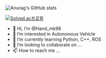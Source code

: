 
  
![Anurag's GitHub stats](https://github-readme-stats.vercel.app/api?username=thflgg133&show_icons=true&theme=radical)

[![Solved.ac프로필](http://mazassumnida.wtf/api/v2/generate_badge?boj=thflgg133)](https://solved.ac/thflgg133)

- 👋 Hi, I’m @Hand_mk98
- 👀 I’m interested in Autonomous Vehicle
- 🌱 I’m currently learning Python, C++, ROS
- 💞️ I’m looking to collaborate on ...
- 📫 How to reach me ...

<!---
thflgg133/thflgg133 is a ✨ special ✨ repository because its `README.md` (this file) appears on your GitHub profile.
You can click the Preview link to take a look at your changes.
--->
